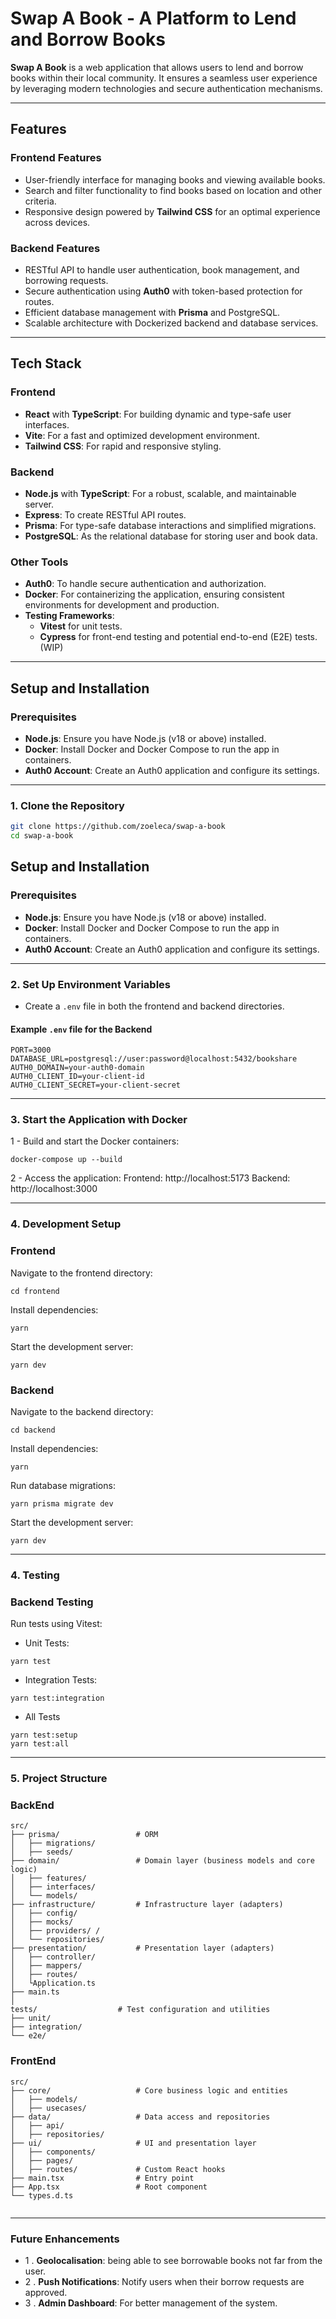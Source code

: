 # **Swap A Book - A Platform to Lend and Borrow Books**

**Swap A Book** is a web application that allows users to lend and borrow books within their local community. It ensures
a
seamless user experience by leveraging modern technologies and secure authentication mechanisms.

---

## **Features**

### **Frontend Features**

- User-friendly interface for managing books and viewing available books.
- Search and filter functionality to find books based on location and other criteria.
- Responsive design powered by **Tailwind CSS** for an optimal experience across devices.

### **Backend Features**

- RESTful API to handle user authentication, book management, and borrowing requests.
- Secure authentication using **Auth0** with token-based protection for routes.
- Efficient database management with **Prisma** and PostgreSQL.
- Scalable architecture with Dockerized backend and database services.

---

## **Tech Stack**

### **Frontend**

- **React** with **TypeScript**: For building dynamic and type-safe user interfaces.
- **Vite**: For a fast and optimized development environment.
- **Tailwind CSS**: For rapid and responsive styling.

### **Backend**

- **Node.js** with **TypeScript**: For a robust, scalable, and maintainable server.
- **Express**: To create RESTful API routes.
- **Prisma**: For type-safe database interactions and simplified migrations.
- **PostgreSQL**: As the relational database for storing user and book data.

### **Other Tools**

- **Auth0**: To handle secure authentication and authorization.
- **Docker**: For containerizing the application, ensuring consistent environments for development and production.
- **Testing Frameworks**:
    - **Vitest** for unit tests.
    - **Cypress** for front-end testing and potential end-to-end (E2E) tests. (WIP)

---

## **Setup and Installation**

### **Prerequisites**

- **Node.js**: Ensure you have Node.js (v18 or above) installed.
- **Docker**: Install Docker and Docker Compose to run the app in containers.
- **Auth0 Account**: Create an Auth0 application and configure its settings.

---

### **1. Clone the Repository**

```bash
git clone https://github.com/zoeleca/swap-a-book
cd swap-a-book
```

## **Setup and Installation**

### **Prerequisites**

- **Node.js**: Ensure you have Node.js (v18 or above) installed.
- **Docker**: Install Docker and Docker Compose to run the app in containers.
- **Auth0 Account**: Create an Auth0 application and configure its settings.

---

### **2. Set Up Environment Variables**

- Create a `.env` file in both the frontend and backend directories.

#### **Example `.env` file for the Backend**

```env
PORT=3000
DATABASE_URL=postgresql://user:password@localhost:5432/bookshare
AUTH0_DOMAIN=your-auth0-domain
AUTH0_CLIENT_ID=your-client-id
AUTH0_CLIENT_SECRET=your-client-secret
```

---

### **3. Start the Application with Docker**

1 - Build and start the Docker containers:

```
docker-compose up --build
```

2 - Access the application:
Frontend: http://localhost:5173
Backend: http://localhost:3000

---

### **4. Development Setup**

### **Frontend**

Navigate to the frontend directory:

```
cd frontend
```

Install dependencies:

```
yarn
```

Start the development server:

```
yarn dev
```

### **Backend**

Navigate to the backend directory:

```
cd backend
```

Install dependencies:

```
yarn
```

Run database migrations:

```
yarn prisma migrate dev
```

Start the development server:

```
yarn dev
```

---

### **4. Testing**

### **Backend Testing**

Run tests using Vitest:

- Unit Tests:

```
yarn test
```

- Integration Tests:

```
yarn test:integration
```

- All Tests

```
yarn test:setup
yarn test:all
```

---

### **5. Project Structure**

### **BackEnd**

```
src/
├── prisma/                 # ORM 
│   ├── migrations/             
│   ├── seeds/      
├── domain/                 # Domain layer (business models and core logic)
│   ├── features/             
│   ├── interfaces/      
│   └── models/           
├── infrastructure/         # Infrastructure layer (adapters)
│   ├── config/               
│   ├── mocks/      
│   ├── providers/ /      
│   └── repositories/             
├── presentation/           # Presentation layer (adapters)         
│   ├── controller/        
│   ├── mappers/             
│   ├── routes/             
│   └Application.ts
├── main.ts         
│    
tests/                  # Test configuration and utilities
├── unit/               
├── integration/               
└── e2e/                
```

### **FrontEnd**

```
src/
├── core/                   # Core business logic and entities
│   ├── models/             
│   ├── usecases/           
├── data/                   # Data access and repositories
│   ├── api/                
│   ├── repositories/       
├── ui/                     # UI and presentation layer
│   ├── components/         
│   ├── pages/              
│   ├── routes/             # Custom React hooks
├── main.tsx                # Entry point
├── App.tsx                 # Root component
└── types.d.ts              
 
```

---

### **Future Enhancements**

- 1 . **Geolocalisation**: being able to see borrowable books not far from the user.
- 2 . **Push Notifications**: Notify users when their borrow requests are approved.
- 3 . **Admin Dashboard**: For better management of the system.